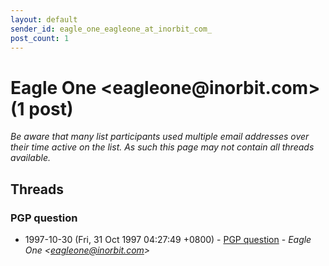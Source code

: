 ```yaml
---
layout: default
sender_id: eagle_one_eagleone_at_inorbit_com_
post_count: 1
---
```


# Eagle One <eagleone<span>@</span>inorbit.com> (1 post)

_Be aware that many list participants used multiple email addresses over their time active on the list. As such this page may not contain all threads available._

## Threads

### PGP question
+ 1997-10-30 (Fri, 31 Oct 1997 04:27:49 +0800) - [PGP question](/archive/1997/10/262f245b9ed2ed1441bed224802f0b2da57e6af1993d8cc755fdecb53ab357d7) - _Eagle One \<eagleone@inorbit.com\>_

